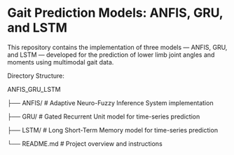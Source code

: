 # Gait Prediction Models: ANFIS, GRU, and LSTM

This repository contains the implementation of three models — ANFIS, GRU, and LSTM — developed for the prediction of lower limb joint angles and moments using multimodal gait data.

Directory Structure:

ANFIS_GRU_LSTM

├── ANFIS/ # Adaptive Neuro-Fuzzy Inference System implementation

├── GRU/ # Gated Recurrent Unit model for time-series prediction

├── LSTM/ # Long Short-Term Memory model for time-series prediction

└── README.md # Project overview and instructions
